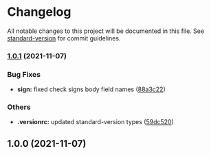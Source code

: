 # Changelog

All notable changes to this project will be documented in this file. See [standard-version](https://github.com/conventional-changelog/standard-version) for commit guidelines.

### [1.0.1](https://github.com/xTCry/node-fkwallet-api/compare/v1.0.0...v1.0.1) (2021-11-07)


### Bug Fixes

* **sign:** fixed check signs body field names ([88a3c22](https://github.com/xTCry/node-fkwallet-api/commit/88a3c228edcc23256b1cef87d7b94605f752470c))


### Others

* **.versionrc:** updated standard-version types ([59dc520](https://github.com/xTCry/node-fkwallet-api/commit/59dc52080f64ea08040d50d21146bf7cbbd7ab01))

## 1.0.0 (2021-11-07)
